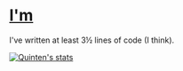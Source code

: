 # [I'm](https://www.quinten0508.com)

I've written at least 3½ lines of code (I think).


[![Quinten's stats](https://github-readme-stats.vercel.app/api?username=quinten0508&show_icons=true&theme=radical)](https://github.com/anuraghazra/github-readme-stats)


<a rel="me" href="https://c.im/@Quinten">​</a>
